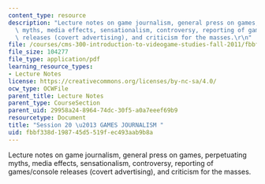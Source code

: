 ```yaml
---
content_type: resource
description: "Lecture notes on game journalism, general press on games, perpetuating\
  \ myths, media effects, sensationalism, controversy, reporting of games/console\
  \ releases (covert advertising), and criticism for the masses.\r\n"
file: /courses/cms-300-introduction-to-videogame-studies-fall-2011/fbbf338d198745d5519fec493aab9b8a_MITCMS_300F11_session_20.pdf
file_size: 104277
file_type: application/pdf
learning_resource_types:
- Lecture Notes
license: https://creativecommons.org/licenses/by-nc-sa/4.0/
ocw_type: OCWFile
parent_title: Lecture Notes
parent_type: CourseSection
parent_uid: 29958a24-8964-74dc-30f5-a0a7eeef69b9
resourcetype: Document
title: "Session 20 \u2013 GAMES JOURNALISM "
uid: fbbf338d-1987-45d5-519f-ec493aab9b8a
---
```

Lecture notes on game journalism, general press on games, perpetuating myths, media effects, sensationalism, controversy, reporting of games/console releases (covert advertising), and criticism for the masses.
